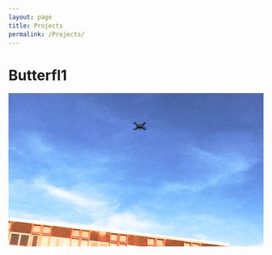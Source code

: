 ```yaml
---
layout: page
title: Projects
permalink: /Projects/
---
```


# Butterfl1
[![](/images/butterfl1.png)](http://kofmantechnologies.com/projects/butterfl1/)

